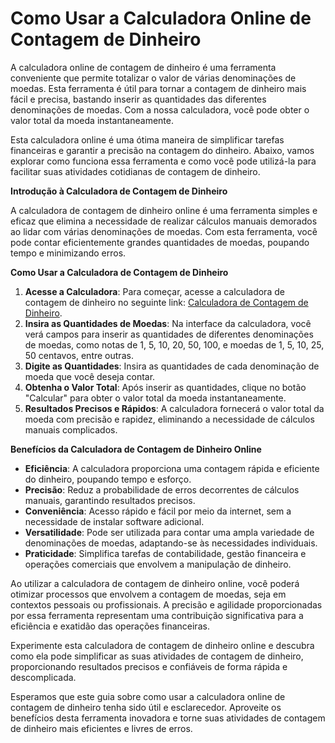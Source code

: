 Como Usar a Calculadora Online de Contagem de Dinheiro
======================================================

A calculadora online de contagem de dinheiro é uma ferramenta conveniente que permite totalizar o valor de várias denominações de moedas. Esta ferramenta é útil para tornar a contagem de dinheiro mais fácil e precisa, bastando inserir as quantidades das diferentes denominações de moedas. Com a nossa calculadora, você pode obter o valor total da moeda instantaneamente.

Esta calculadora online é uma ótima maneira de simplificar tarefas financeiras e garantir a precisão na contagem do dinheiro. Abaixo, vamos explorar como funciona essa ferramenta e como você pode utilizá-la para facilitar suas atividades cotidianas de contagem de dinheiro.

**Introdução à Calculadora de Contagem de Dinheiro**

A calculadora de contagem de dinheiro online é uma ferramenta simples e eficaz que elimina a necessidade de realizar cálculos manuais demorados ao lidar com várias denominações de moedas. Com esta ferramenta, você pode contar eficientemente grandes quantidades de moedas, poupando tempo e minimizando erros.

**Como Usar a Calculadora de Contagem de Dinheiro**

1. **Acesse a Calculadora**: Para começar, acesse a calculadora de contagem de dinheiro no seguinte link: [Calculadora de Contagem de Dinheiro](https://www.onlinecalculatorsfree.com/pt/financial/money-counter-calculator.html).
2. **Insira as Quantidades de Moedas**: Na interface da calculadora, você verá campos para inserir as quantidades de diferentes denominações de moedas, como notas de 1, 5, 10, 20, 50, 100, e moedas de 1, 5, 10, 25, 50 centavos, entre outras.
3. **Digite as Quantidades**: Insira as quantidades de cada denominação de moeda que você deseja contar.
4. **Obtenha o Valor Total**: Após inserir as quantidades, clique no botão "Calcular" para obter o valor total da moeda instantaneamente.
5. **Resultados Precisos e Rápidos**: A calculadora fornecerá o valor total da moeda com precisão e rapidez, eliminando a necessidade de cálculos manuais complicados.

**Benefícios da Calculadora de Contagem de Dinheiro Online**

- **Eficiência**: A calculadora proporciona uma contagem rápida e eficiente do dinheiro, poupando tempo e esforço.
- **Precisão**: Reduz a probabilidade de erros decorrentes de cálculos manuais, garantindo resultados precisos.
- **Conveniência**: Acesso rápido e fácil por meio da internet, sem a necessidade de instalar software adicional.
- **Versatilidade**: Pode ser utilizada para contar uma ampla variedade de denominações de moedas, adaptando-se às necessidades individuais.
- **Praticidade**: Simplifica tarefas de contabilidade, gestão financeira e operações comerciais que envolvem a manipulação de dinheiro.

Ao utilizar a calculadora de contagem de dinheiro online, você poderá otimizar processos que envolvem a contagem de moedas, seja em contextos pessoais ou profissionais. A precisão e agilidade proporcionadas por essa ferramenta representam uma contribuição significativa para a eficiência e exatidão das operações financeiras.

Experimente esta calculadora de contagem de dinheiro online e descubra como ela pode simplificar as suas atividades de contagem de dinheiro, proporcionando resultados precisos e confiáveis de forma rápida e descomplicada.

Esperamos que este guia sobre como usar a calculadora online de contagem de dinheiro tenha sido útil e esclarecedor. Aproveite os benefícios desta ferramenta inovadora e torne suas atividades de contagem de dinheiro mais eficientes e livres de erros.